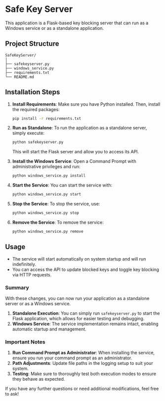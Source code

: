 # Safe Key Server

This application is a Flask-based key blocking server that can run as a Windows service or as a standalone application.

## Project Structure

```
SafeKeyServer/
│
├── safekeyserver.py
├── windows_service.py
├── requirements.txt
└── README.md
```

## Installation Steps

1. **Install Requirements**:
   Make sure you have Python installed. Then, install the required packages:

   ```bash
   pip install -r requirements.txt
   ```

2. **Run as Standalone**:
   To run the application as a standalone server, simply execute:

   ```bash
   python safekeyserver.py
   ```

   This will start the Flask server and allow you to access its API.

3. **Install the Windows Service**:
   Open a Command Prompt with administrative privileges and run:

   ```bash
   python windows_service.py install
   ```

4. **Start the Service**:
   You can start the service with:

   ```bash
   python windows_service.py start
   ```

5. **Stop the Service**:
   To stop the service, use:

   ```bash
   python windows_service.py stop
   ```

6. **Remove the Service**:
   To remove the service:

   ```bash
   python windows_service.py remove
   ```

## Usage

- The service will start automatically on system startup and will run indefinitely.
- You can access the API to update blocked keys and toggle key blocking via HTTP requests.

### Summary

With these changes, you can now run your application as a standalone server or as a Windows service. 

1. **Standalone Execution**: You can simply run `safekeyserver.py` to start the Flask application, which allows for easier testing and debugging.
2. **Windows Service**: The service implementation remains intact, enabling automatic startup and management.

### Important Notes

1. **Run Command Prompt as Administrator**: When installing the service, ensure you run your command prompt as an administrator.
2. **Path Adjustments**: Update file paths in the logging setup to suit your system.
3. **Testing**: Make sure to thoroughly test both execution modes to ensure they behave as expected.

If you have any further questions or need additional modifications, feel free to ask!